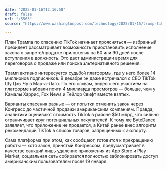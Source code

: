 ```yaml
---
date: "2025-01-16T12:16:58"
draft: false
url: "/5563"
source: "https://www.washingtonpost.com/technology/2025/01/15/trump-tiktok-ban-executive-order/"

---
```


План Трампа по спасению TikTok начинает проясняться — избранный президент рассматривает возможность приостановить исполнение закона о запрете/продаже приложения на 60 или 90 дней после вступления в должность. Это даст администрации время для переговоров о продаже или поиска альтернативного решения.

Трамп активно интересуется судьбой платформы, где у него более 14 миллионов подписчиков. В декабре он даже встречался с CEO TikTok Шу Цзы Чу в Мар-а-Лаго. По его словам, видео с его участием на платформе набрали почти 4 миллиарда просмотров — больше, чем у Камалы Харрис, Fox News и Тейлор Свифт вместе взятых.

Варианты спасения разные — от попытки отменить закон через Конгресс до частичной продажи американским компаниям. Правда, аналитики оценивают стоимость TikTok в районе $50 млрд, что сильно ограничивает круг потенциальных покупателей. К тому же ByteDance заявляет, что приложение не продается, а Китай ранее внес алгоритм рекомендаций TikTok в список товаров, запрещенных к экспорту.

Сама платформа при этом, как сообщают, готовится к прекращению работы — хотя закон, принятый Конгрессом, предусматривает в качестве санкций лишь удаление приложения из App Store и Play Market, социальная сеть собирается полностью заблокировать доступ американским пользователям после 19 января.
